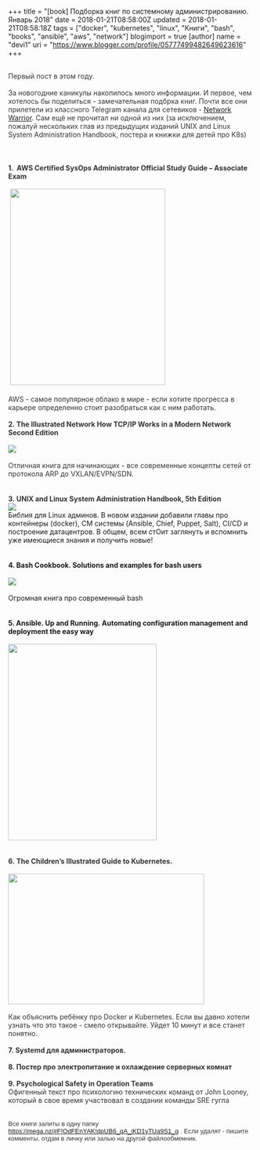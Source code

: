 +++
title = "[book] Подборка книг по системному администрированию. Январь 2018"
date = 2018-01-21T08:58:00Z
updated = 2018-01-21T08:58:18Z
tags = ["docker", "kubernetes", "linux", "Книги", "bash", "books", "ansible", "aws", "network"]
blogimport = true 
[author]
	name = "devi1"
	uri = "https://www.blogger.com/profile/05777499482649623616"
+++

<span style="background-color: white; color: #333333; font-family: &quot;source_sans_proregular&quot; , &quot;arial&quot;;"><br /></span><span style="background-color: white; color: #333333;"><span style="font-family: inherit;">Первый пост в этом году.&nbsp;</span></span><br /><span style="background-color: white; color: #333333;"><span style="font-family: inherit;"><br /></span></span><span style="background-color: white; color: #333333;"><span style="font-family: inherit;">За новогодние каникулы накопилось много информации. И первое, чем хотелось бы поделиться - замечательная подбрка книг. Почти все они прилетели из классного Telegram канала для сетевиков - <a href="https://t.me/ntwrkchnnl" target="_blank">Network Warrior</a>. Сам ещё не прочитал ни одной из них (за исключением, пожалуй нескольких глав из предыдущих изданий&nbsp;</span></span><span style="color: #333333;">UNIX and Linux System Administration Handbook, постера и книжки для детей про K8s</span><span style="background-color: white; color: #333333; font-family: inherit;">)</span><br /><span style="background-color: white; color: #333333;"><span style="font-family: inherit;"></span></span><br /><a name='more'></a><span style="font-family: inherit;"><br /></span><span style="background-color: white; color: #333333;"><span style="font-family: inherit;"><br /></span></span><b><span style="background-color: white; color: #333333;"><span style="font-family: inherit;">1.&nbsp;</span></span><span style="background-color: white; color: #333333;"><span style="font-family: inherit;">&nbsp;</span></span><span style="color: #333333;">AWS Certified SysOps Administrator Official Study Guide – Associate Exam</span></b><br /><span style="color: #333333;"><br /></span><span style="background-color: white; color: #333333;"><span style="font-family: inherit;">&nbsp;</span></span><img height="400" src="https://media.wiley.com/assets/7364/73/Sysops.jpg" width="317" /><br /><br /><span style="color: #333333;">AWS - самое популярное облако в мире - если хотите прогресса в карьере определенно стоит разобраться как с ним работать.</span><br /><br /><span style="color: #333333;"><b><span style="background-color: white;">2.&nbsp;</span>The Illustrated Network How TCP/IP Works in a Modern Network Second Edition</b></span><br /><span style="color: #333333;"><b><br /></b></span><img src="https://images-na.ssl-images-amazon.com/images/I/5189lHui9NL._SX404_BO1,204,203,200_.jpg" /><br /><span style="background-color: white; color: #333333;"><span style="font-family: inherit;"><br /></span></span><span style="background-color: white;"><span style="color: #333333;">Отличная книга для начинающих - все современные концепты сетей от протокола ARP до VXLAN/EVPN/SDN.</span></span><br /><span style="background-color: white;"><span style="color: #333333;"><br /></span></span><span style="background-color: white;"><span style="color: #333333;"><br /></span></span><b><span style="background-color: white;"><span style="color: #333333;">3.&nbsp;</span></span><span style="color: #333333;">UNIX and Linux System Administration Handbook, 5th Edition</span></b><br /><img src="http://www.admin.com/img/Book.png" /><br />Библия для Linux админов. В новом издании добавили главы про контейнеры (docker), CM системы (Ansible, Chief, Puppet, Salt), CI/CD и построение датацентров. В общем, всем стОит заглянуть и вспомнить уже имеющиеся знания и получить новые!<br /><br /><br /><b>4. Bash Cookbook. Solutions and examples for bash users</b><br /><b><br /></b><img src="https://images-na.ssl-images-amazon.com/images/I/51U%2ByRTj0fL._SX379_BO1,204,203,200_.jpg" /><br /><br />Огромная книга про современный bash<br /><br /><br /><b>5. Ansible. Up and Running.&nbsp;Automating configuration management and deployment the easy way</b><br /><br /><img height="400" src="https://m.media-amazon.com/images/S/aplus-media/vc/5db8c3f0-6d2e-464c-b9f6-335399c5e7ab.png" width="303" /><br /><br /><br /><span style="background-color: white;"><span style="color: #333333;"><b>6.&nbsp;</b></span></span><span style="color: #333333;"><b>The Children’s Illustrated Guide to Kubernetes.</b>&nbsp;</span><br /><span style="color: #333333;"><br /></span><img height="266" src="https://deis.com/images/blog-images/kubernetes-illustrated-guide-illustration-2.png" width="400" /><br /><span style="color: #333333;"><br /></span><span style="color: #333333;">Как объяснить ребёнку про Docker и Kubernetes. Если вы давно хотели узнать что это такое - смело открывайте. Уйдет 10 минут и все станет понятно.</span><br /><br /><b><span style="background-color: white;"><span style="color: #333333;">7.&nbsp;</span></span><span style="background-color: white; color: #333333; font-family: inherit;">Systemd для администраторов.</span></b><br /><span style="background-color: white; color: #333333; font-family: inherit;"><br /></span><span style="background-color: white; color: #333333; font-family: inherit;"><b>8. Постер про электропитание и охлаждение серверных комнат</b></span><br /><span style="background-color: white; color: #333333; font-family: inherit;"><br /></span><b><span style="background-color: white; color: #333333; font-family: inherit;">9.&nbsp;</span><span style="color: #333333;">Psychological Safety in Operation Teams</span></b><br /><span style="color: #333333;">Офигенный текст про психологию технических команд от John Looney, который в свое время участвовал в создании команды SRE гугла</span><br /><br /><span style="background-color: white; color: #333333; font-family: &quot;source_sans_proregular&quot; , &quot;arial&quot;; font-size: 13px;"><br /></span><span style="background-color: white; color: #333333; font-family: &quot;source_sans_proregular&quot; , &quot;arial&quot;; font-size: 13px;">Все книги залиты в одну папку <a href="https://mega.nz/#F!OdFEnYAK!dpUB6_qA_iKD1yTUa9S1_g" target="_blank">https://mega.nz/#F!OdFEnYAK!dpUB6_qA_iKD1yTUa9S1_g</a> . Если удалят - пишите комменты, отдам в личку или залью на другой файлообменник.</span>

